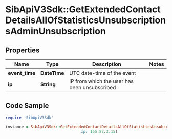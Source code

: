 # SibApiV3Sdk::GetExtendedContactDetailsAllOfStatisticsUnsubscriptionsAdminUnsubscription

## Properties

Name | Type | Description | Notes
------------ | ------------- | ------------- | -------------
**event_time** | **DateTime** | UTC date-time of the event | 
**ip** | **String** | IP from which the user has been unsubscribed | 

## Code Sample

```ruby
require 'SibApiV3Sdk'

instance = SibApiV3Sdk::GetExtendedContactDetailsAllOfStatisticsUnsubscriptionsAdminUnsubscription.new(event_time: 2017-03-12T20:15:13Z,
                                 ip: 165.87.3.15)
```


